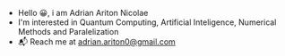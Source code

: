 - Hello 😀, i am Adrian Ariton Nicolae
- I'm interested in Quantum Computing, Artificial Inteligence, Numerical Methods and Paralelization
- 📬 Reach me at [adrian.ariton0@gmail.com](mailto:adrian.ariton0@gmail.com)
